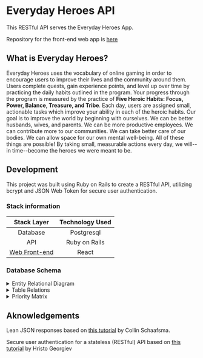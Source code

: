 # Everyday Heroes API

This RESTful API serves the Everyday Heroes App.

Repository for the front-end web app is [here](https://github.com/broadwaycodez/everyday-heroes-web)

## What is Everyday Heroes?

Everyday Heroes uses the vocabulary of online gaming in order to encourage users to improve their lives and the community around them. Users complete quests, gain experience points, and level up over time by practicing the daily habits outlined in the program. Your progress through the program is measured by the practice of <b>Five Heroic Habits: Focus, Power, Balance, Treasure, and Tribe</b>. Each day, users are assigned small, actionable tasks which improve your ability in each of the heroic habits. Our goal is to improve the world by beginning with ourselves. We can be better husbands, wives, and parents. We can be more productive employees. We can contribute more to our communities. We can take better care of our bodies. We can allow space for our own mental well-being. All of these things are possible! By taking small, measurable actions every day, we will--in time--become the heroes we were meant to be. 

## Development

This project was built using Ruby on Rails to create a RESTful API, utilizing bcrypt and JSON Web Token for secure user authentication.

### Stack information
| Stack Layer | Technology Used |
| :---: | :---: |
| Database | Postgresql |
| API | Ruby on Rails |
| [Web Front-end](https://github.com/broadwaycodez/everyday-heroes-web) | React |

### Database Schema

<details>
	<summary>Entity Relational Diagram</summary>
	<img src="https://res.cloudinary.com/brian-ogilvie/image/upload/v1551154778/Everyday%20Heroes/Everyday%20Heroes%20ERD.png" alt="ERD">
</details>

<details>
<summary>Table Relations</summary>
	
<p>A User belongs to one Tribe<br>	
A Tribe has many Users</p>
	
<p>A User belongs to one Level<br>	
A Level has many Users</p>

<p>A User has many Daily Tasks<br>
A Daily Task belongs to many Users</p>
	
<p>A User has many Challenges<br>
A Challenge belongs to many Users</p>
	
<p>A Challenge belongs to one Level<br>
A Level has many challenges</p>
	
<p>A Challenge belongs to one or many Heroic Habits<br>
A Heroic Habit has many challenges</p>
	
<p>A Daily Task belongs to one Level<br>
A Level has many Daily Tasks</p>
	
<p>A Daily Task belongs to one Heroic Habit<br>
A Heroic Habit has many Daily Tasks</p>

</details>

<details>
	<summary>Priority Matrix</summary>
	<img src="https://res.cloudinary.com/brian-ogilvie/image/upload/v1551201229/Everyday%20Heroes/priority_matrix.jpg" alt="priority matrix">
</details>

## Aknowledgements

Lean JSON responses based on [this tutorial](https://quickleft.com/blog/keeping-your-json-response-lean-in-rails/) by Collin Schaafsma.

Secure user authentication for a stateless (RESTful) API based on [this tutorial](https://www.pluralsight.com/guides/token-based-authentication-with-ruby-on-rails-5-api) by Hristo Georgiev 